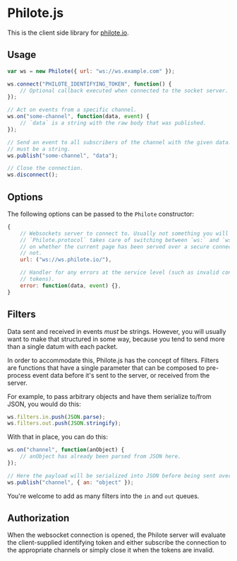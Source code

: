 # Philote.js

This is the client side library for [philote.io](https://philote.io).

## Usage

``` js
var ws = new Philote({ url: "ws://ws.example.com" });

ws.connect("PHILOTE_IDENTIFYING_TOKEN", function() {
    // Optional callback executed when connected to the socket server.
});

// Act on events from a specific channel.
ws.on("some-channel", function(data, event) {
    // `data` is a string with the raw body that was published.
});

// Send an event to all subscribers of the channel with the given data. `data`
// must be a string.
ws.publish("some-channel", "data");

// Close the connection.
ws.disconnect();
```

## Options

The following options can be passed to the `Philote` constructor:

``` js
{
    // Websockets server to connect to. Usually not something you will change.
    // `Philote.protocol` takes care of switching between `ws:` and `wss:` based
    // on whether the current page has been served over a secure connection or
    // not.
    url: ("ws://ws.philote.io/"),

    // Handler for any errors at the service level (such as invalid connection
    // tokens).
    error: function(data, event) {},
}
```

## Filters

Data sent and received in events *must* be strings. However, you will usually
want to make that structured in some way, because you tend to send more than a
single datum with each packet.

In order to accommodate this, Philote.js has the concept of filters. Filters are
functions that have a single parameter that can be composed to pre-process event
data before it's sent to the server, or received from the server.

For example, to pass arbitrary objects and have them serialize to/from JSON, you
would do this:

``` js
ws.filters.in.push(JSON.parse);
ws.filters.out.push(JSON.stringify);
```

With that in place, you can do this:

``` js
ws.on("channel", function(anObject) {
    // anObject has already been parsed from JSON here.
});

// Here the payload will be serialized into JSON before being sent over the wire
ws.publish("channel", { an: "object" });
```

You're welcome to add as many filters into the `in` and `out` queues.

## Authorization

When the websocket connection is opened, the Philote server will evaluate the client-supplied
identifying token and either subscribe the connection to the appropriate channels or simply
close it when the tokens are invalid.
